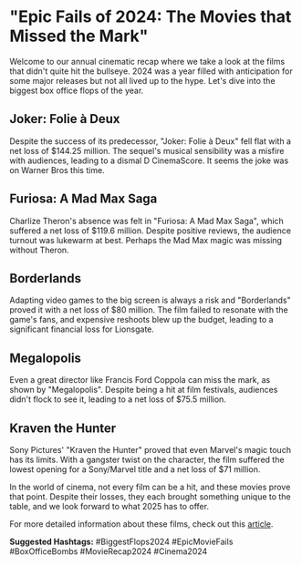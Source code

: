 # "Epic Fails of 2024: The Movies that Missed the Mark"

Welcome to our annual cinematic recap where we take a look at the films that didn't quite hit the bullseye. 2024 was a year filled with anticipation for some major releases but not all lived up to the hype. Let's dive into the biggest box office flops of the year.

## Joker: Folie à Deux

Despite the success of its predecessor, "Joker: Folie à Deux" fell flat with a net loss of $144.25 million. The sequel's musical sensibility was a misfire with audiences, leading to a dismal D CinemaScore. It seems the joke was on Warner Bros this time.

## Furiosa: A Mad Max Saga

Charlize Theron's absence was felt in "Furiosa: A Mad Max Saga", which suffered a net loss of $119.6 million. Despite positive reviews, the audience turnout was lukewarm at best. Perhaps the Mad Max magic was missing without Theron.

## Borderlands

Adapting video games to the big screen is always a risk and "Borderlands" proved it with a net loss of $80 million. The film failed to resonate with the game's fans, and expensive reshoots blew up the budget, leading to a significant financial loss for Lionsgate.

## Megalopolis

Even a great director like Francis Ford Coppola can miss the mark, as shown by "Megalopolis". Despite being a hit at film festivals, audiences didn't flock to see it, leading to a net loss of $75.5 million.

## Kraven the Hunter

Sony Pictures' "Kraven the Hunter" proved that even Marvel's magic touch has its limits. With a gangster twist on the character, the film suffered the lowest opening for a Sony/Marvel title and a net loss of $71 million.

In the world of cinema, not every film can be a hit, and these movies prove that point. Despite their losses, they each brought something unique to the table, and we look forward to what 2025 has to offer.

For more detailed information about these films, check out this [article](https://deadline.com/2025/04/biggest-box-office-bombs-2024-lowest-grossing-movies-1236381446/).

**Suggested Hashtags:** #BiggestFlops2024 #EpicMovieFails #BoxOfficeBombs #MovieRecap2024 #Cinema2024